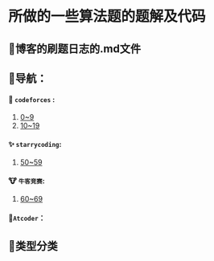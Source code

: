 # 所做的一些算法题的题解及代码
## 👀博客的刷题日志的.md文件 

## 🚦导航：

####  🎈 `codeforces` :

1. [0~9](./0~9)
2. [10~19](./10~19)

#### ✨ `starrycoding`:

1. [50~59](./50~59)

#### 🐮 `牛客竞赛`:

1. [60~69](./60~69)

#### 🍕`Atcoder`：



## 🚨类型分类




